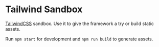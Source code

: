 # Tailwind Sandbox

[TailwindCSS](https://tailwindcss.com/) sandbox. Use it to give the framework a try or build static assets.

Run `npm start` for development and `npm run build` to generate assets.
